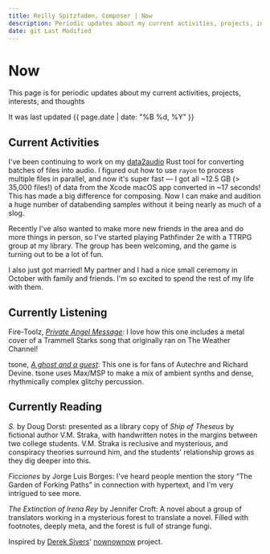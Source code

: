 ```yaml
---
title: Reilly Spitzfaden, Composer | Now
description: Periodic updates about my current activities, projects, interests, and thoughts
date: git Last Modified
---
```


<link rel="stylesheet" type="text/css" href="/styles/onecolumn.css" />

<h1 class="sectionHeader">Now</h1>

<article>

This page is for periodic updates about my current activities, projects, interests, and thoughts

It was last updated {{ page.date | date: "%B %d, %Y" }}

</article>

<article>
<h2 class="sectionHeader">Current Activities</h2>

I've been continuing to work on my [data2audio](https://github.com/reillypascal/data2audio) Rust tool for converting batches of files into audio. I figured out how to use `rayon` to process multiple files in parallel, and now it's super fast — I got all ~12.5 GB (\> 35,000 files!) of data from the Xcode macOS app converted in ~17 seconds! This has made a big difference for composing. Now I can make and audition a huge number of databending samples without it being nearly as much of a slog.

Recently I've also wanted to make more new friends in the area and do more things in person, so I've started playing Pathfinder 2e with a TTRPG group at my library. The group has been welcoming, and the game is turning out to be a lot of fun.

I also just got married! My partner and I had a nice small ceremony in October with family and friends. I'm so excited to spend the rest of my life with them.

</article>

<article>
<h2 class="sectionHeader">Currently Listening</h2>

Fire-Toolz, [_Private Angel Message_](https://fire-toolz.bandcamp.com/album/private-angel-message): I love how this one includes a metal cover of a Trammell Starks song that originally ran on The Weather Channel!

tsone, [_A ghost and a guest_](https://evel.bandcamp.com/album/a-ghost-and-a-guest): This one is for fans of Autechre and Richard Devine. tsone uses Max/MSP to make a mix of ambient synths and dense, rhythmically complex glitchy percussion.

</article>

<article>
<h2 class="sectionHeader">Currently Reading</h2>

_S._ by Doug Dorst: presented as a library copy of _Ship of Theseus_ by fictional author V.M. Straka, with handwritten notes in the margins between two college students. V.M. Straka is reclusive and mysterious, and conspiracy theories surround him, and the students' relationship grows as they dig deeper into this.

_Ficciones_ by Jorge Luis Borges: I've heard people mention the story “The Garden of Forking Paths” in connection with hypertext, and I'm very intrigued to see more.

_The Extinction of Irena Rey_ by Jennifer Croft: A novel about a group of translators working in a mysterious forest to translate a novel. Filled with footnotes, deeply meta, and the forest is full of strange fungi.

</article>

<!-- <article>
<h2 class="sectionHeader">Statuslog</h2>

{% include "partials/statuslog-content.liquid" %}

</article> -->

<section>

Inspired by [Derek Sivers](https://sive.rs/)' [nownownow](https://nownownow.com/about) project.

</section>
